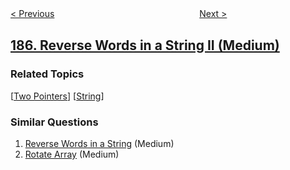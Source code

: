 <!--|This file generated by command(leetcode description); DO NOT EDIT.    |-->
<!--+----------------------------------------------------------------------+-->
<!--|@author    openset <openset.wang@gmail.com>                           |-->
<!--|@link      https://github.com/openset                                 |-->
<!--|@home      https://github.com/openset/leetcode                        |-->
<!--+----------------------------------------------------------------------+-->

[< Previous](../department-top-three-salaries "Department Top Three Salaries")
　　　　　　　　　　　　　　　　
[Next >](../repeated-dna-sequences "Repeated DNA Sequences")

## [186. Reverse Words in a String II (Medium)](https://leetcode.com/problems/reverse-words-in-a-string-ii "翻转字符串里的单词 II")



### Related Topics
  [[Two Pointers](../../tag/two-pointers/README.md)]
  [[String](../../tag/string/README.md)]

### Similar Questions
  1. [Reverse Words in a String](../reverse-words-in-a-string) (Medium)
  1. [Rotate Array](../rotate-array) (Medium)
